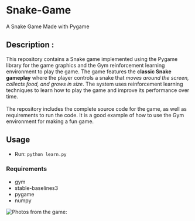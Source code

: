 # Snake-Game
A Snake Game Made with Pygame

## Description :
This repository contains a Snake game implemented using the Pygame library for the game graphics and the Gym reinforcement learning environment to play the game. The game features the **classic Snake gameplay** where the player controls a snake that *moves around the screen, collects food, and grows in size*. The system uses reinforcement learning techniques to learn how to play the game and improve its performance over time. 
<br><br>
The repository includes the complete source code for the game, as well as requirements to run the code. 
It is a good example of how to use the Gym environment for making a fun game.

## Usage
* Run: `python learn.py`

### Requirements
* gym
* stable-baselines3
* pygame
* numpy

![Photos from the game:](https://cdn.discordapp.com/attachments/780465945889603608/1018160431707205642/snake-in-game.jpg)
